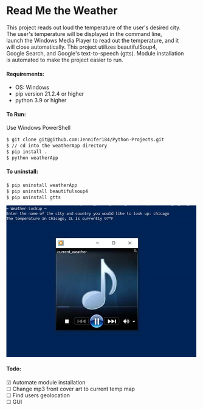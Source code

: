 # Read Me the Weather
  This project reads out loud the temperature of the user's desired city. <br>
  The user's temperature will be displayed in the command line, <br>
  launch the Windows Media Player to read out the temperature, and it <br>
  will close automatically. This project utilizes beautifulSoup4, <br>
  Google Search, and Google's text-to-speech (gtts). Module installation <br>
  is automated to make the project easier to run. 

#### Requirements: 
  * OS: Windows <br>
  * pip version 21.2.4 or higher <br>
  * python 3.9 or higher <br>
#### To Run:
  Use Windows PowerShell
 
    $ git clone git@github.com:Jennifer184/Python-Projects.git
    $ // cd into the weatherApp directory
    $ pip install .
    $ python weatherApp

#### To uninstall:
	$ pip uninstall weatherApp
	$ pip uninstall beautifulsoup4
	$ pip uninstall gtts
	
![base](./weatherApp/media/weather_app.jpg)

#### Todo:
  &#9745; Automate module installation <br>
  &#9744; Change mp3 front cover art to current temp map <br>
  &#9744; Find users geolocation <br>
  &#9744; GUI <br>
  
  

